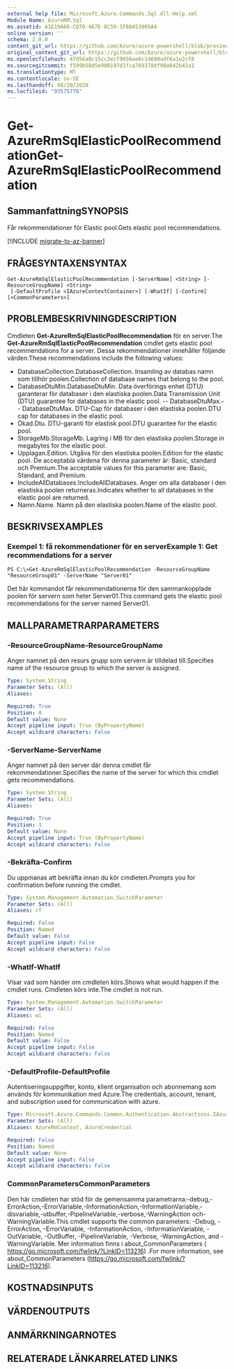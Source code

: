 ```yaml
---
external help file: Microsoft.Azure.Commands.Sql.dll-Help.xml
Module Name: AzureRM.Sql
ms.assetid: A1E19A66-CD70-467E-8C59-1F88453905A4
online version: ''
schema: 2.0.0
content_git_url: https://github.com/Azure/azure-powershell/blob/preview/src/ResourceManager/Sql/Commands.Sql/help/Get-AzureRmSqlElasticPoolRecommendation.md
original_content_git_url: https://github.com/Azure/azure-powershell/blob/preview/src/ResourceManager/Sql/Commands.Sql/help/Get-AzureRmSqlElasticPoolRecommendation.md
ms.openlocfilehash: 47d56a0c15cc3ecf9656ae6c14600adf6a1e2cf8
ms.sourcegitcommit: f599b50d5e980197d1fca769378df90a842b42a1
ms.translationtype: MT
ms.contentlocale: sv-SE
ms.lasthandoff: 08/20/2020
ms.locfileid: "93575776"
---
```

# <span data-ttu-id="874a2-101">Get-AzureRmSqlElasticPoolRecommendation</span><span class="sxs-lookup"><span data-stu-id="874a2-101">Get-AzureRmSqlElasticPoolRecommendation</span></span>

## <span data-ttu-id="874a2-102">Sammanfattning</span><span class="sxs-lookup"><span data-stu-id="874a2-102">SYNOPSIS</span></span>
<span data-ttu-id="874a2-103">Får rekommendationer för Elastic pool.</span><span class="sxs-lookup"><span data-stu-id="874a2-103">Gets elastic pool recommendations.</span></span>

[!INCLUDE [migrate-to-az-banner](../../includes/migrate-to-az-banner.md)]

## <span data-ttu-id="874a2-104">FRÅGESYNTAXEN</span><span class="sxs-lookup"><span data-stu-id="874a2-104">SYNTAX</span></span>

```
Get-AzureRmSqlElasticPoolRecommendation [-ServerName] <String> [-ResourceGroupName] <String>
 [-DefaultProfile <IAzureContextContainer>] [-WhatIf] [-Confirm] [<CommonParameters>]
```

## <span data-ttu-id="874a2-105">PROBLEMBESKRIVNING</span><span class="sxs-lookup"><span data-stu-id="874a2-105">DESCRIPTION</span></span>
<span data-ttu-id="874a2-106">Cmdleten **Get-AzureRmSqlElasticPoolRecommendation** för en server.</span><span class="sxs-lookup"><span data-stu-id="874a2-106">The **Get-AzureRmSqlElasticPoolRecommendation** cmdlet gets elastic pool recommendations for a server.</span></span>
<span data-ttu-id="874a2-107">Dessa rekommendationer innehåller följande värden:</span><span class="sxs-lookup"><span data-stu-id="874a2-107">These recommendations include the following values:</span></span>

- <span data-ttu-id="874a2-108">DatabaseCollection.</span><span class="sxs-lookup"><span data-stu-id="874a2-108">DatabaseCollection.</span></span> <span data-ttu-id="874a2-109">Insamling av databas namn som tillhör poolen.</span><span class="sxs-lookup"><span data-stu-id="874a2-109">Collection of database names that belong to the pool.</span></span> 
- <span data-ttu-id="874a2-110">DatabaseDtuMin.</span><span class="sxs-lookup"><span data-stu-id="874a2-110">DatabaseDtuMin.</span></span> <span data-ttu-id="874a2-111">Data överförings enhet (DTU) garanterar för databaser i den elastiska poolen.</span><span class="sxs-lookup"><span data-stu-id="874a2-111">Data Transmission Unit (DTU) guarantee for databases in the elastic pool.</span></span> 
 <span data-ttu-id="874a2-112">-- DatabaseDtuMax.</span><span class="sxs-lookup"><span data-stu-id="874a2-112">-- DatabaseDtuMax.</span></span> <span data-ttu-id="874a2-113">DTU-Cap för databaser i den elastiska poolen.</span><span class="sxs-lookup"><span data-stu-id="874a2-113">DTU cap for databases in the elastic pool.</span></span> 
- <span data-ttu-id="874a2-114">Ökad.</span><span class="sxs-lookup"><span data-stu-id="874a2-114">Dtu.</span></span> <span data-ttu-id="874a2-115">DTU-garanti för elastisk pool.</span><span class="sxs-lookup"><span data-stu-id="874a2-115">DTU guarantee for the elastic pool.</span></span> 
- <span data-ttu-id="874a2-116">StorageMb.</span><span class="sxs-lookup"><span data-stu-id="874a2-116">StorageMb.</span></span> <span data-ttu-id="874a2-117">Lagring i MB för den elastiska poolen.</span><span class="sxs-lookup"><span data-stu-id="874a2-117">Storage in megabytes for the elastic pool.</span></span> 
- <span data-ttu-id="874a2-118">Upplagan.</span><span class="sxs-lookup"><span data-stu-id="874a2-118">Edition.</span></span> <span data-ttu-id="874a2-119">Utgåva för den elastiska poolen.</span><span class="sxs-lookup"><span data-stu-id="874a2-119">Edition for the elastic pool.</span></span> <span data-ttu-id="874a2-120">De acceptabla värdena för denna parameter är: Basic, standard och Premium.</span><span class="sxs-lookup"><span data-stu-id="874a2-120">The acceptable values for this parameter are: Basic, Standard, and Premium.</span></span> 
- <span data-ttu-id="874a2-121">IncludeAllDatabases.</span><span class="sxs-lookup"><span data-stu-id="874a2-121">IncludeAllDatabases.</span></span> <span data-ttu-id="874a2-122">Anger om alla databaser i den elastiska poolen returneras.</span><span class="sxs-lookup"><span data-stu-id="874a2-122">Indicates whether to all databases in the elastic pool are returned.</span></span> 
- <span data-ttu-id="874a2-123">Namn.</span><span class="sxs-lookup"><span data-stu-id="874a2-123">Name.</span></span> <span data-ttu-id="874a2-124">Namn på den elastiska poolen.</span><span class="sxs-lookup"><span data-stu-id="874a2-124">Name of the elastic pool.</span></span>

## <span data-ttu-id="874a2-125">BESKRIVS</span><span class="sxs-lookup"><span data-stu-id="874a2-125">EXAMPLES</span></span>

### <span data-ttu-id="874a2-126">Exempel 1: få rekommendationer för en server</span><span class="sxs-lookup"><span data-stu-id="874a2-126">Example 1: Get recommendations for a server</span></span>
```
PS C:\>Get-AzureRmSqlElasticPoolRecommendation -ResourceGroupName "ResourceGroup01" -ServerName "Server01"
```

<span data-ttu-id="874a2-127">Det här kommandot får rekommendationerna för den sammankopplade poolen för servern som heter Server01.</span><span class="sxs-lookup"><span data-stu-id="874a2-127">This command gets the elastic pool recommendations for the server named Server01.</span></span>

## <span data-ttu-id="874a2-128">MALLPARAMETRAR</span><span class="sxs-lookup"><span data-stu-id="874a2-128">PARAMETERS</span></span>

### <span data-ttu-id="874a2-129">-ResourceGroupName</span><span class="sxs-lookup"><span data-stu-id="874a2-129">-ResourceGroupName</span></span>
<span data-ttu-id="874a2-130">Anger namnet på den resurs grupp som servern är tilldelad till.</span><span class="sxs-lookup"><span data-stu-id="874a2-130">Specifies name of the resource group to which the server is assigned.</span></span>

```yaml
Type: System.String
Parameter Sets: (All)
Aliases: 

Required: True
Position: 0
Default value: None
Accept pipeline input: True (ByPropertyName)
Accept wildcard characters: False
```

### <span data-ttu-id="874a2-131">-ServerName</span><span class="sxs-lookup"><span data-stu-id="874a2-131">-ServerName</span></span>
<span data-ttu-id="874a2-132">Anger namnet på den server där denna cmdlet får rekommendationer.</span><span class="sxs-lookup"><span data-stu-id="874a2-132">Specifies the name of the server for which this cmdlet gets recommendations.</span></span>

```yaml
Type: System.String
Parameter Sets: (All)
Aliases: 

Required: True
Position: 1
Default value: None
Accept pipeline input: True (ByPropertyName)
Accept wildcard characters: False
```

### <span data-ttu-id="874a2-133">-Bekräfta</span><span class="sxs-lookup"><span data-stu-id="874a2-133">-Confirm</span></span>
<span data-ttu-id="874a2-134">Du uppmanas att bekräfta innan du kör cmdleten.</span><span class="sxs-lookup"><span data-stu-id="874a2-134">Prompts you for confirmation before running the cmdlet.</span></span>

```yaml
Type: System.Management.Automation.SwitchParameter
Parameter Sets: (All)
Aliases: cf

Required: False
Position: Named
Default value: False
Accept pipeline input: False
Accept wildcard characters: False
```

### <span data-ttu-id="874a2-135">-WhatIf</span><span class="sxs-lookup"><span data-stu-id="874a2-135">-WhatIf</span></span>
<span data-ttu-id="874a2-136">Visar vad som händer om cmdleten körs.</span><span class="sxs-lookup"><span data-stu-id="874a2-136">Shows what would happen if the cmdlet runs.</span></span>
<span data-ttu-id="874a2-137">Cmdleten körs inte.</span><span class="sxs-lookup"><span data-stu-id="874a2-137">The cmdlet is not run.</span></span>

```yaml
Type: System.Management.Automation.SwitchParameter
Parameter Sets: (All)
Aliases: wi

Required: False
Position: Named
Default value: False
Accept pipeline input: False
Accept wildcard characters: False
```

### <span data-ttu-id="874a2-138">-DefaultProfile</span><span class="sxs-lookup"><span data-stu-id="874a2-138">-DefaultProfile</span></span>
<span data-ttu-id="874a2-139">Autentiseringsuppgifter, konto, klient organisation och abonnemang som används för kommunikation med Azure.</span><span class="sxs-lookup"><span data-stu-id="874a2-139">The credentials, account, tenant, and subscription used for communication with azure.</span></span>

```yaml
Type: Microsoft.Azure.Commands.Common.Authentication.Abstractions.IAzureContextContainer
Parameter Sets: (All)
Aliases: AzureRmContext, AzureCredential

Required: False
Position: Named
Default value: None
Accept pipeline input: False
Accept wildcard characters: False
```

### <span data-ttu-id="874a2-140">CommonParameters</span><span class="sxs-lookup"><span data-stu-id="874a2-140">CommonParameters</span></span>
<span data-ttu-id="874a2-141">Den här cmdleten har stöd för de gemensamma parametrarna:-debug,-ErrorAction,-ErrorVariable,-InformationAction,-InformationVariable,-disvariable,-utbuffer,-PipelineVariable,-verbose,-WarningAction och-WarningVariable.</span><span class="sxs-lookup"><span data-stu-id="874a2-141">This cmdlet supports the common parameters: -Debug, -ErrorAction, -ErrorVariable, -InformationAction, -InformationVariable, -OutVariable, -OutBuffer, -PipelineVariable, -Verbose, -WarningAction, and -WarningVariable.</span></span> <span data-ttu-id="874a2-142">Mer information finns i about_CommonParameters ( https://go.microsoft.com/fwlink/?LinkID=113216) .</span><span class="sxs-lookup"><span data-stu-id="874a2-142">For more information, see about_CommonParameters (https://go.microsoft.com/fwlink/?LinkID=113216).</span></span>

## <span data-ttu-id="874a2-143">KOSTNADS</span><span class="sxs-lookup"><span data-stu-id="874a2-143">INPUTS</span></span>

## <span data-ttu-id="874a2-144">VÄRDEN</span><span class="sxs-lookup"><span data-stu-id="874a2-144">OUTPUTS</span></span>

## <span data-ttu-id="874a2-145">ANMÄRKNINGAR</span><span class="sxs-lookup"><span data-stu-id="874a2-145">NOTES</span></span>

## <span data-ttu-id="874a2-146">RELATERADE LÄNKAR</span><span class="sxs-lookup"><span data-stu-id="874a2-146">RELATED LINKS</span></span>

